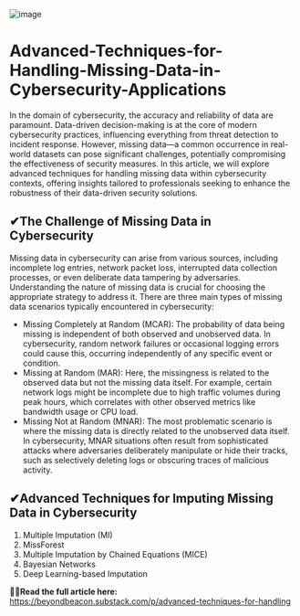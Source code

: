 ![image](https://github.com/user-attachments/assets/850bb4b8-010e-493d-9aa4-af38526be727)

# Advanced-Techniques-for-Handling-Missing-Data-in-Cybersecurity-Applications
In the domain of cybersecurity, the accuracy and reliability of data are paramount. Data-driven decision-making is at the core of modern cybersecurity practices, influencing everything from threat detection to incident response. However, missing data—a common occurrence in real-world datasets can pose significant challenges, potentially compromising the effectiveness of security measures. In this article, we will explore advanced techniques for handling missing data within cybersecurity contexts, offering insights tailored to professionals seeking to enhance the robustness of their data-driven security solutions.

## ✔The Challenge of Missing Data in Cybersecurity
Missing data in cybersecurity can arise from various sources, including incomplete log entries, network packet loss, interrupted data collection processes, or even deliberate data tampering by adversaries. Understanding the nature of missing data is crucial for choosing the appropriate strategy to address it. There are three main types of missing data scenarios typically encountered in cybersecurity:
- Missing Completely at Random (MCAR): The probability of data being missing is independent of both observed and unobserved data. In cybersecurity, random network failures or occasional logging errors could cause this, occurring independently of any specific event or condition.
- Missing at Random (MAR): Here, the missingness is related to the observed data but not the missing data itself. For example, certain network logs might be incomplete due to high traffic volumes during peak hours, which correlates with other observed metrics like bandwidth usage or CPU load.
- Missing Not at Random (MNAR): The most problematic scenario is where the missing data is directly related to the unobserved data itself. In cybersecurity, MNAR situations often result from sophisticated attacks where adversaries deliberately manipulate or hide their tracks, such as selectively deleting logs or obscuring traces of malicious activity.

## ✔Advanced Techniques for Imputing Missing Data in Cybersecurity
1. Multiple Imputation (MI)
2. MissForest
3. Multiple Imputation by Chained Equations (MICE)
4. Bayesian Networks
5. Deep Learning-based Imputation

🔗🔗**Read the full article here:** https://beyondbeacon.substack.com/p/advanced-techniques-for-handling
